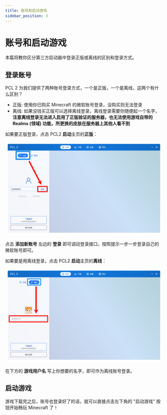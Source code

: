```yaml
---
title: 账号和启动游戏
sidebar_position: 3
---
```

# 账号和启动游戏

本篇将教你区分第三方启动器中登录正版或离线的区别和登录方式。

## 登录账号

PCL 2 为我们提供了两种账号登录方式，一个是正版，一个是离线，这两个有什么区别？

* 正版: 使用你已购买 Minecraft 的微软账号登录，没购买则无法登录
* 离线: 如果没钱买正版可以选择离线登录，离线登录需要你随便起一个名字，**注意离线登录无法进入启用了正版验证的服务器，也无法使用游戏自带的 Realms (领域) 功能，所更换的皮肤在服务器上其他人看不到**

如果要正版登录，点击 PCL2 **启动**主页的**正版**：

![pcl2-online-auth](./assets/pcl2-online-auth.png)

点击 **添加新账号** 左边的 **登录** 即可调动登录接口，按照提示一步一步登录自己的微软账号即可。

如果要是用离线登录，点击 PCL2 **启动**主页的**离线**：

![pcl2-offline-auth](./assets/pcl2-offline-auth.png)

在下方的 **游戏用户名** 写上你想要的名字，即可作为离线账号登录。

## 启动游戏

游戏下载完之后，账号也登录好了的话，就可以直接点击左下角的 "启动游戏" 按钮开始畅玩 Minecraft 了！